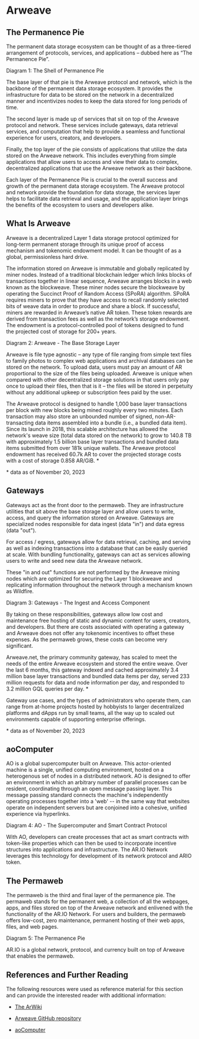 ﻿---
permalink: "/arweave/"
---

# Arweave

## The Permanence Pie

The permanent data storage ecosystem can be thought of as a three-tiered arrangement of protocols, services, and applications – dubbed here as “The Permanence Pie”.

<img class="amazingdiagram" :src="$withBase('/images/permanence-pie-1.png')">

<div class="caption">Diagram 1: The Shell of Permanence Pie</div>

The base layer of that pie is the Arweave protocol and network, which is the backbone of the permanent data storage ecosystem. It provides the infrastructure for data to be stored on the network in a decentralized manner and incentivizes nodes to keep the data stored for long periods of time.

The second layer is made up of services that sit on top of the Arweave protocol and network. These services include gateways, data retrieval services, and computation that help to provide a seamless and functional experience for users, creators, and developers.

Finally, the top layer of the pie consists of applications that utilize the data stored on the Arweave network. This includes everything from simple applications that allow users to access and view their data to complex, decentralized applications that use the Arweave network as their backbone.

Each layer of the Permanence Pie is crucial to the overall success and growth of the permanent data storage ecosystem. The Arweave protocol and network provide the foundation for data storage, the services layer helps to facilitate data retrieval and usage, and the application layer brings the benefits of the ecosystem to users and developers alike.

## What Is Arweave

Arweave is a decentralized Layer 1 data storage protocol optimized for long-term permanent storage through its unique proof of access mechanism and tokenomic endowment model. It can be thought of as a global, permissionless hard drive.

The information stored on Arweave is immutable and globally replicated by miner nodes. Instead of a traditional blockchain ledger which links blocks of transactions together in linear sequence, Arweave arranges blocks in a web known as the blockweave. These miner nodes secure the blockweave by operating the Succinct Proof of Random Access (SPoRA) algorithm. SPoRA requires miners to prove that they have access to recall randomly selected bits of weave data in order to produce and share a block. If successful, miners are rewarded in Arweave’s native AR token. These token rewards are derived from transaction fees as well as the network’s storage endowment. The endowment is a protocol-controlled pool of tokens designed to fund the projected cost of storage for 200+ years.

<img class="amazingdiagram" :src="$withBase('/images/permanence-pie-2.png')">

<div class="caption">Diagram 2: Arweave - The Base Storage Layer</div>

Arweave is file type agnostic – any type of file ranging from simple text files to family photos to complex web applications and archival databases can be stored on the network. To upload data, users must pay an amount of AR proportional to the size of the files being uploaded. Arweave is unique when compared with other decentralized storage solutions in that users only pay once to upload their files, then that is it – the files will be stored in perpetuity without any additional upkeep or subscription fees paid by the user.

The Arweave protocol is designed to handle 1,000 base layer transactions per block with new blocks being mined roughly every two minutes. Each transaction may also store an unbounded number of signed, non-AR-transacting data items assembled into a bundle (i.e., a bundled data item). Since its launch in 2018, this scalable architecture has allowed the network's weave size (total data stored on the network) to grow to 140.8 TB with approximately 1.5 billion base layer transactions and bundled data items submitted from over 181k unique wallets. The Arweave protocol endowment has received 60.7k AR to cover the projected storage costs with a cost of storage 0.858 AR/GiB. \* 

\* data as of November 20, 2023 

## Gateways

Gateways act as the front door to the permaweb. They are infrastructure utilities that sit above the base storage layer and allow users to write, access, and query the information stored on Arweave. Gateways are specialized nodes responsible for data ingest (data "in") and data egress (data "out").

For access / egress, gateways allow for data retrieval, caching, and serving as well as indexing transactions into a database that can be easily queried at scale. With bundling functionality, gateways can act as services allowing users to write and seed new data the Arweave network.

These "in and out" functions are not performed by the Arweave mining nodes which are optimized for securing the Layer 1 blockweave and replicating information throughout the network through a mechanism known as Wildfire.

<img class="amazingdiagram" :src="$withBase('/images/permanence-pie-3.png')">

<div class="caption">Diagram 3: Gateways - The Ingest and Access Component</div>

By taking on these responsibilities, gateways allow low cost and maintenance free hosting of static and dynamic content for users, creators, and developers. But there are costs associated with operating a gateway and Arweave does not offer any tokenomic incentives to offset these expenses. As the permaweb grows, these costs can become very significant.

Arweave.net, the primary community gateway, has scaled to meet the needs of the entire Arweave ecosystem and stored the entire weave. Over the last 6 months, this gateway indexed and cached approximately 3.4 million base layer transactions and bundled data items per day, served 233 million requests for data and node information per day, and responded to 3.2 million GQL queries per day. \* 

Gateway use cases, and the types of administrators who operate them, can range from at-home projects hosted by hobbyists to larger decentralized platforms and dApps run by small teams, all the way up to scaled out environments capable of supporting enterprise offerings.  

\* data as of November 20, 2023 

## aoComputer

AO is a global supercomputer built on Arweave. This actor-oriented machine is a single, unified computing environment, hosted on a heterogenous set of nodes in a distributed network. AO is designed to offer an environment in which an arbitrary number of parallel processes can be resident, coordinating through an open message passing layer. This message passing standard connects the machine's independently operating processes together into a 'web' -- in the same way that websites operate on independent servers but are conjoined into a cohesive, unified experience via hyperlinks.

<img class="amazingdiagram" :src="$withBase('/images/aoPie/permanence-pie-4b.png')">

<div class="caption">Diagram 4: AO - The Supercomputer and Smart Contract Protocol</div>

With AO, developers can create processes that act as smart contracts with token-like properties which can then be  used to incorporate incentive structures into applications and infrastructure. The AR.IO Network leverages this technology for development of its network protocol and ARIO token.

## The Permaweb

The permaweb is the third and final layer of the permanence pie. The permaweb stands for the permanent web, a collection of all the webpages, apps, and files stored on top of the Arweave network and enlivened with the functionality of the AR.IO Network. For users and builders, the permaweb offers low-cost, zero maintenance, permanent hosting of their web apps, files, and web pages.

<img class="amazingdiagram" :src="$withBase('/images/aoPie/permanence-pie-5b.png')">

<div class="caption">Diagram 5: The Permanence Pie</div>

AR.IO is a global network, protocol, and currency built on top of Arweave that enables the permaweb.

## References and Further Reading

The following resources were used as reference material for this section and can provide the interested reader with additional information:

- [The ArWiki](https://arwiki.wiki/)

- [Arweave GitHub repository](https://github.com/ArweaveTeam)

- [aoComputer](https://cookbook_ao.g8way.io/concepts/index.html)
